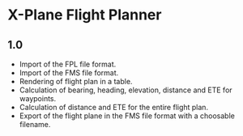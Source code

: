 # X-Plane Flight Planner

## 1.0

* Import of the FPL file format.
* Import of the FMS file format.
* Rendering of flight plan in a table.
* Calculation of bearing, heading, elevation, distance and ETE for waypoints.
* Calculation of distance and ETE for the entire flight plan.
* Export of the flight plane in the FMS file format with a choosable filename.